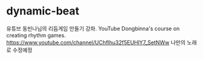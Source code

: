 # dynamic-beat
유튜브 동빈나님의 리듬게임 만들기 강좌.
YouTube Dongbinna's course on creating rhythm games.
https://www.youtube.com/channel/UChflhu32f5EUHlY7_SetNWw
나만의 노래로 수정예정
